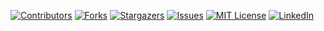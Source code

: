 <!--
*** Thanks for checking out this README Template. If you have a suggestion that would
*** make this better, please fork the repo and create a pull request or simply open
*** an issue with the tag "enhancement".
*** Thanks again! Now go create something AMAZING! :D
-->





<!-- PROJECT SHIELDS -->
<!--
*** I'm using markdown "reference style" links for readability.
*** Reference links are enclosed in brackets [ ] instead of parentheses ( ).
*** See the bottom of this document for the declaration of the reference variables
*** for contributors-url, forks-url, etc. This is an optional, concise syntax you may use.
*** https://www.markdownguide.org/basic-syntax/#reference-style-links
-->
[![Contributors][contributors-shield]][contributors-url]
[![Forks][forks-shield]][forks-url]
[![Stargazers][stars-shield]][stars-url]
[![Issues][issues-shield]][issues-url]
[![MIT License][license-shield]][license-url]
[![LinkedIn][linkedin-shield]][linkedin-url]



<!-- MARKDOWN LINKS & IMAGES -->
<!-- https://www.markdownguide.org/basic-syntax/#reference-style-links -->
[contributors-shield]: https://img.shields.io/github/contributors/altustek/uart16550?style=flat-square
[contributors-url]: https://github.com/altustek/uart16550/graphs/contributors
[forks-shield]: https://img.shields.io/github/forks/altustek/uart16550?style=flat-square
[forks-url]: https://github.com/altustek/uart16550/network/members
[stars-shield]: https://img.shields.io/github/stars/altustek/uart16550?style=flat-square
[stars-url]: https://github.com/altustek/uart16550/stargazers
[issues-shield]: https://img.shields.io/github/issues/altustek/uart16550?style=flat-square
[issues-url]: https://github.com/altustek/uart16550/issues
[license-shield]: https://img.shields.io/github/license/altustek/uart16550?style=flat-square
[license-url]: https://opencores.org/licensing
[linkedin-shield]: https://img.shields.io/badge/-LinkedIn-black.svg?style=flat-square&logo=linkedin&colorB=555
[linkedin-url]: https://www.linkedin.com/company/altustek



